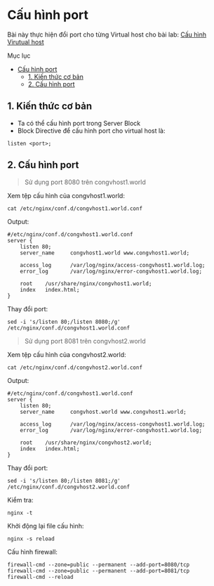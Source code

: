 # Cấu hình port

Bài này thực hiện đổi port cho từng Virtual host cho bài lab: [Cấu hình Virutual host](./Cau-hinh-virtual-host.md)

Mục lục
- [Cấu hình port](#cấu-hình-port)
  - [1. Kiến thức cơ bản](#1-kiến-thức-cơ-bản)
  - [2. Cấu hình port](#2-cấu-hình-port)

## 1. Kiến thức cơ bản
- Ta có thể cấu hình port trong Server Block
- Block Directive để cấu hình port cho virtual host là:

```
listen <port>;
```
## 2. Cấu hình port
> Sử dụng port 8080 trên congvhost1.world

Xem tệp cấu hình của congvhost1.world:
```
cat /etc/nginx/conf.d/congvhost1.world.conf
```
Output:
```
#/etc/nginx/conf.d/congvhost1.world.conf
server {
    listen 80;
    server_name     congvhost1.world www.congvhost1.world;

    access_log      /var/log/nginx/access-congvhost1.world.log;
    error_log       /var/log/nginx/error-congvhost1.world.log;

    root    /usr/share/nginx/congvhost1.world;
    index   index.html;
}
```
Thay đổi port:
```
sed -i 's/listen 80;/listen 8080;/g' /etc/nginx/conf.d/congvhost1.world.conf
```

> Sử dụng port 8081 trên congvhost2.world

Xem tệp cấu hình của congvhost2.world:
```
cat /etc/nginx/conf.d/congvhost2.world.conf
```
Output:
```
#/etc/nginx/conf.d/congvhost1.world.conf
server {
    listen 80;
    server_name     congvhost.world www.congvhost1.world;

    access_log      /var/log/nginx/access-congvhost1.world.log;
    error_log       /var/log/nginx/error-congvhost1.world.log;

    root    /usr/share/nginx/congvhost2.world;
    index   index.html;
}
```
Thay đổi port:
```
sed -i 's/listen 80;/listen 8081;/g' /etc/nginx/conf.d/congvhost2.world.conf
```

Kiểm tra:
```
nginx -t
```
Khởi động lại file cấu hình:
```
nginx -s reload
```
Cấu hình firewall:
```
firewall-cmd --zone=public --permanent --add-port=8080/tcp
firewall-cmd --zone=public --permanent --add-port=8081/tcp
firewall-cmd --reload
```

